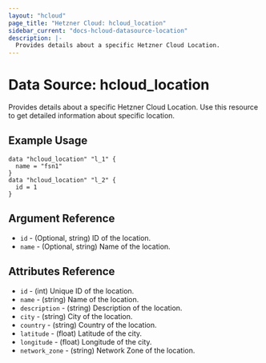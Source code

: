 ```yaml
---
layout: "hcloud"
page_title: "Hetzner Cloud: hcloud_location"
sidebar_current: "docs-hcloud-datasource-location"
description: |-
  Provides details about a specific Hetzner Cloud Location.
---
```

# Data Source: hcloud_location
Provides details about a specific Hetzner Cloud Location.
Use this resource to get detailed information about specific location.

## Example Usage
```hcl
data "hcloud_location" "l_1" {
  name = "fsn1"
}
data "hcloud_location" "l_2" {
  id = 1
}
```
## Argument Reference
- `id` - (Optional, string) ID of the location.
- `name` - (Optional, string) Name of the location.

## Attributes Reference
- `id` - (int) Unique ID of the location.
- `name` - (string) Name of the location.
- `description` - (string) Description of the location.
- `city` - (string) City of the location.
- `country` - (string) Country of the location.
- `latitude` - (float) Latitude of the city.
- `longitude` - (float) Longitude of the city.
- `network_zone` - (string) Network Zone of the location.
